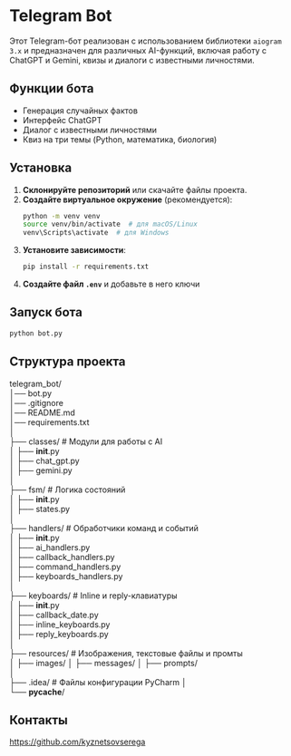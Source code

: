 # Telegram Bot

Этот Telegram-бот реализован с использованием библиотеки `aiogram 3.x` и предназначен для различных AI-функций,
включая работу с ChatGPT и Gemini, квизы и диалоги с известными личностями.

## Функции бота

- Генерация случайных фактов
- Интерфейс ChatGPT
- Диалог с известными личностями
- Квиз на три темы (Python, математика, биология)

## Установка

1. **Склонируйте репозиторий** или скачайте файлы проекта.
2. **Создайте виртуальное окружение** (рекомендуется):
    ```sh
    python -m venv venv
    source venv/bin/activate  # для macOS/Linux
    venv\Scripts\activate  # для Windows
    ```
3. **Установите зависимости**:
    ```sh
    pip install -r requirements.txt
    ```
4. **Создайте файл `.env`** и добавьте в него ключи

## Запуск бота

```sh
python bot.py
```

## Структура проекта

telegram_bot/  
│── bot.py  
│── .gitignore  
│── README.md   
│── requirements.txt  
│  
├── classes/ # Модули для работы с AI  
│ ├── __init__.py  
│ ├── chat_gpt.py  
│ ├── gemini.py   
│  
├── fsm/ # Логика состояний  
│ ├── __init__.py  
│ ├── states.py   
│  
├── handlers/ # Обработчики команд и событий  
│ ├── __init__.py  
│ ├── ai_handlers.py  
│ ├── callback_handlers.py  
│ ├── command_handlers.py  
│ ├── keyboards_handlers.py   
│  
├── keyboards/ # Inline и reply-клавиатуры  
│ ├── __init__.py  
│ ├── callback_date.py  
│ ├── inline_keyboards.py  
│ ├── reply_keyboards.py   
│  
├── resources/ # Изображения, текстовые файлы и промты  
│ ├── images/
│ ├── messages/
│ ├── prompts/  
│       
├── .idea/ # Файлы конфигурации PyCharm
│   
└── __pycache__/

## Контакты

https://github.com/kyznetsovserega  
